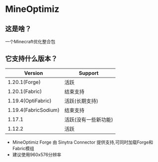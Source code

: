 # MineOptimiz
## 这是啥？
一个Minecraft优化整合包
## 它支持什么版本？
| Version               | Support                                       | 
|-----------------------|-----------------------------------------------| 
| 1.20.1(Forge)         | 活跃                                           | 
| 1.20.1(Fabric)        | 结束支持                                        | 
| 1.19.4(OptiFabric)    | 活跃(长期支持)                                   |
| 1.19.4(FabricSodium)  | 结束支持                                        |
| 1.17.1                | 活跃(没有一些新功能)                              |
| 1.12.2                | 活跃                                            |
 - MineOptimiz Forge 由 Sinytra Connector 提供支持,可同时加载Forge和Fabric模组
 - 建议使用960x576分辨率

